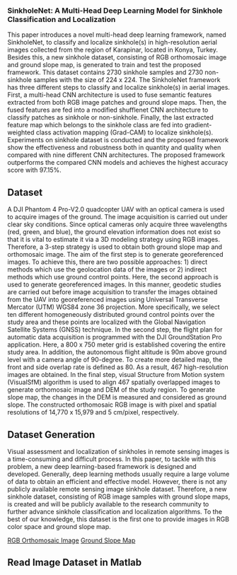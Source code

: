 ### SinkholeNet: A Multi-Head Deep Learning Model for Sinkhole Classification and Localization

This paper introduces a novel multi-head deep learning framework, named SinkholeNet, to classify and localize sinkhole(s) in high-resolution aerial images collected  from the region of Karapinar, located in Konya, Turkey. Besides this, a new sinkhole dataset, consisting of RGB orthomosaic image and ground slope map, is generated to train and test the proposed framework. This dataset contains 2730 sinkhole samples and 2730 non-sinkhole samples with the size of 224 x 224. The SinkholeNet framework has three different steps to classify and localize sinkhole(s) in aerial images. First, a multi-head CNN architecture is used to fuse semantic features extracted from both RGB image patches and ground slope maps. Then, the fused features are fed into a modified shufflenet CNN architecture to classify patches as sinkhole or non-sinkhole. Finally, the last extracted feature map which belongs to the sinkhole class are fed into gradient-weighted class activation mapping (Grad-CAM) to localize sinkhole(s). Experiments on sinkhole dataset is conducted and the proposed framework show the effectiveness and robustness both in quantity and quality when compared with nine different CNN architectures. The proposed framework outperforms the compared CNN models and achieves the highest accuracy score with 97.15%.

## Dataset

A DJI Phantom 4 Pro-V2.0 quadcopter UAV with an optical camera is used to acquire images of the ground. The image acquisition is carried out under clear sky conditions. Since optical cameras only acquire three wavelengths (red, green, and blue), the ground elevation information does not exist so that it is vital to estimate it via a 3D modeling strategy using RGB images. Therefore, a 3-step strategy is used to obtain both ground slope map and orthomosaic image. The aim of the first step is to generate georeferenced images. To achieve this, there are two possible approaches: 1) direct methods which use the geolocation data of the images or 2) indirect methods which use ground control points. Here, the second approach is used to generate georeferenced images. In this manner, geodetic studies are carried out before image acquisition to transfer the images obtained from the UAV into georeferenced images using Universal Transverse Mercator (UTM) WGS84 zone 36 projection. More specifically, we select ten different homogeneously distributed ground control points over the study area and these points are localized with the Global Navigation Satellite Systems (GNSS) technique. In the second step, the flight plan for automatic data acquisition is programmed with the DJI GroundStation Pro application. Here, a 800 x 750 meter grid is established covering the entire study area. In addition, the autonomous flight altitude is 90m above ground level with a camera angle of $90$-degree. To create more detailed map, the front and side overlap rate is defined as 80. As a result, 467 high-resolution images are obtained. In the final step, visual Structure from Motion system (VisualSfM) algorithm is used to align 467 spatially overlapped images to generate orthomosaic image and DEM of the study region. To generate slope map, the changes in the DEM is measured and considered as ground slope. The constructed orthomosaic RGB image is with pixel and spatial resolutions of 14,770 x 15,979 and 5 cm/pixel, respectively.

## Dataset Generation
Visual assessment and localization of sinkholes in remote sensing images is a time-consuming and difficult process. In this paper, to tackle with this problem, a new deep learning-based framework is designed and developed. Generally, deep learning methods usually require a large volume of data to obtain an efficient and effective model. However, there is not any publicly available remote sensing image sinkhole dataset. Therefore, a new sinkhole dataset, consisting of RGB image samples with ground slope maps, is created and will be publicly available to the research community to further advance sinkhole classification and localization algorithms. To the best of our knowledge, this dataset is the first one to provide images in RGB color space and ground slope map. 

[RGB Orthomosaic Image](https://www.kaggle.com/datasets/ayavariabdi/didadataset)
[Ground Slope Map](https://www.kaggle.com/datasets/ayavariabdi/didadataset)

## Read Image Dataset in Matlab
